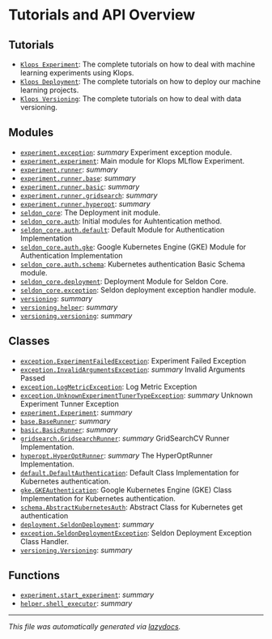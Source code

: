 <!-- markdownlint-disable -->

# Tutorials and API Overview  

## Tutorials  
- [`Klops Experiment`](/docs/tutorial.experiment.md): The complete tutorials on how to deal with machine learning experiments using Klops.
- [`Klops Deployment`](/docs/tutorial.deployment.md): The complete tutorials on how to deploy our machine learning projects.
- [`Klops Versioning`](/docs/tutorial.versioning.md): The complete tutorials on how to deal with data versioning.  

## Modules

- [`experiment.exception`](./experiment.exception.md#module-experimentexception): _summary_ Experiment exception module.
- [`experiment.experiment`](./experiment.experiment.md#module-experimentexperiment): Main module for Klops MLflow Experiment.
- [`experiment.runner`](./experiment.runner.md#module-experimentrunner): _summary_
- [`experiment.runner.base`](./experiment.runner.base.md#module-experimentrunnerbase): _summary_
- [`experiment.runner.basic`](./experiment.runner.basic.md#module-experimentrunnerbasic): _summary_
- [`experiment.runner.gridsearch`](./experiment.runner.gridsearch.md#module-experimentrunnergridsearch): _summary_
- [`experiment.runner.hyperopt`](./experiment.runner.hyperopt.md#module-experimentrunnerhyperopt): _summary_
- [`seldon_core`](./seldon_core.md#module-seldon_core): The Deployment init module.
- [`seldon_core.auth`](./seldon_core.auth.md#module-seldon_coreauth): Initial modules for Auhtentication method.
- [`seldon_core.auth.default`](./seldon_core.auth.default.md#module-seldon_coreauthdefault): Default Module for Authentication Implementation
- [`seldon_core.auth.gke`](./seldon_core.auth.gke.md#module-seldon_coreauthgke): Google Kubernetes Engine (GKE) Module for Authentication Implementation
- [`seldon_core.auth.schema`](./seldon_core.auth.schema.md#module-seldon_coreauthschema): Kubernetes authentication Basic Schema module.
- [`seldon_core.deployment`](./seldon_core.deployment.md#module-seldon_coredeployment): Deployment Module for Seldon Core.
- [`seldon_core.exception`](./seldon_core.exception.md#module-seldon_coreexception): Seldon deployment exception handler module.
- [`versioning`](./versioning.md#module-versioning): _summary_
- [`versioning.helper`](./versioning.helper.md#module-versioninghelper): _summary_
- [`versioning.versioning`](./versioning.versioning.md#module-versioningversioning): _summary_

## Classes

- [`exception.ExperimentFailedException`](./experiment.exception.md#class-experimentfailedexception): Experiment Failed Exception
- [`exception.InvalidArgumentsException`](./experiment.exception.md#class-invalidargumentsexception): _summary_ Invalid Arguments Passed
- [`exception.LogMetricException`](./experiment.exception.md#class-logmetricexception): Log Metric Exception
- [`exception.UnknownExperimentTunerTypeException`](./experiment.exception.md#class-unknownexperimenttunertypeexception): _summary_ Unknown Experiment Tunner Exception
- [`experiment.Experiment`](./experiment.experiment.md#class-experiment): _summary_
- [`base.BaseRunner`](./experiment.runner.base.md#class-baserunner): _summary_
- [`basic.BasicRunner`](./experiment.runner.basic.md#class-basicrunner): _summary_
- [`gridsearch.GridsearchRunner`](./experiment.runner.gridsearch.md#class-gridsearchrunner): _summary_ GridSearchCV Runner Implementation.
- [`hyperopt.HyperOptRunner`](./experiment.runner.hyperopt.md#class-hyperoptrunner): _summary_ The HyperOptRunner Implementation.
- [`default.DefaultAuthentication`](./seldon_core.auth.default.md#class-defaultauthentication): Default Class Implementation for Kubernetes authentication.
- [`gke.GKEAuthentication`](./seldon_core.auth.gke.md#class-gkeauthentication): Google Kubernetes Engine (GKE) Class Implementation for Kubernetes authentication.
- [`schema.AbstractKubernetesAuth`](./seldon_core.auth.schema.md#class-abstractkubernetesauth): Abstract Class for Kubernetes get authentication
- [`deployment.SeldonDeployment`](./seldon_core.deployment.md#class-seldondeployment): _summary_
- [`exception.SeldonDeploymentException`](./seldon_core.exception.md#class-seldondeploymentexception): Seldon Deployment Exception Class Handler.
- [`versioning.Versioning`](./versioning.versioning.md#class-versioning): _summary_

## Functions

- [`experiment.start_experiment`](./experiment.experiment.md#function-start_experiment): _summary_
- [`helper.shell_executor`](./versioning.helper.md#function-shell_executor): _summary_


---

_This file was automatically generated via [lazydocs](https://github.com/ml-tooling/lazydocs)._
